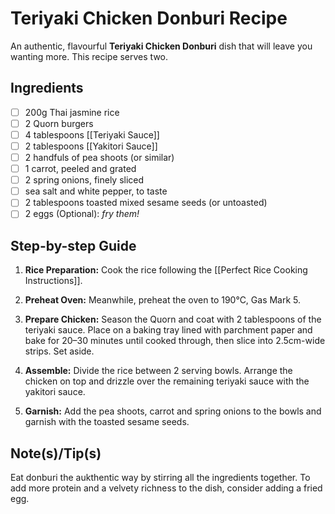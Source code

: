 # Teriyaki Chicken Donburi Recipe

An authentic, flavourful **Teriyaki Chicken Donburi** dish that will leave you wanting more. This recipe serves two.

## Ingredients
- [ ] 200g Thai jasmine rice
- [ ] 2 Quorn burgers
- [ ] 4 tablespoons [[Teriyaki Sauce]]
- [ ] 2 tablespoons [[Yakitori Sauce]]
- [ ] 2 handfuls of pea shoots (or similar)
- [ ] 1 carrot, peeled and grated
- [ ] 2 spring onions, finely sliced
- [ ] sea salt and white pepper, to taste
- [ ] 2 tablespoons toasted mixed sesame seeds (or untoasted)
- [ ] 2 eggs (Optional): *fry them!*

## Step-by-step Guide

1. **Rice Preparation:** Cook the rice following the [[Perfect Rice Cooking Instructions]].

2. **Preheat Oven:** Meanwhile, preheat the oven to 190°C, Gas Mark 5.

3. **Prepare Chicken:** Season the Quorn and coat with 2 tablespoons of the teriyaki sauce. Place on a baking tray lined with parchment paper and bake for 20–30 minutes until cooked through, then slice into 2.5cm-wide strips. Set aside.

4. **Assemble:** Divide the rice between 2 serving bowls. Arrange the chicken on top and drizzle over the remaining teriyaki sauce with the yakitori sauce.

5. **Garnish:** Add the pea shoots, carrot and spring onions to the bowls and garnish with the toasted sesame seeds.

## Note(s)/Tip(s)
Eat donburi the aukthentic way by stirring all the ingredients together. To add more protein and a velvety richness to the dish, consider adding a fried egg.